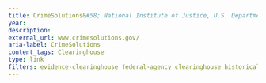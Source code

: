 ```yaml
---
title: CrimeSolutions&#58; National Institute of Justice, U.S. Department of Justice
year: 
description: 
external_url: www.crimesolutions.gov/
aria-label: CrimeSolutions
content_tags: Clearinghouse
type: link
filters: evidence-clearinghouse federal-agency clearinghouse historical
---
```

